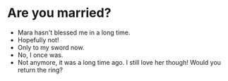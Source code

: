 # Are you married?
- Mara hasn't blessed me in a long time.
- Hopefully not!
- Only to my sword now.
- No, I once was.
- Not anymore, it was a long time ago. I still love her though! Would you return the ring?
